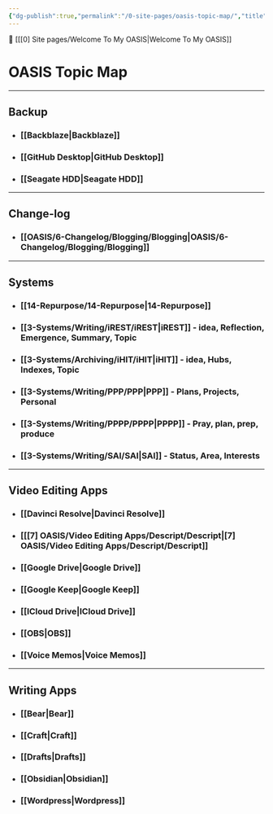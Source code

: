 ```yaml
---
{"dg-publish":true,"permalink":"/0-site-pages/oasis-topic-map/","title":"OASIS Topic Map"}
---
```



🔺 [[[0] Site pages/Welcome To My OASIS\|Welcome To My OASIS]]

# OASIS Topic Map
---


## Backup 

- ### [[Backblaze\|Backblaze]]
- ### [[GitHub Desktop\|GitHub Desktop]]
- ### [[Seagate HDD\|Seagate HDD]]



---

## Change-log 
- ### [[OASIS/6-Changelog/Blogging/Blogging\|OASIS/6-Changelog/Blogging/Blogging]]






---
## Systems 

- ### [[14-Repurpose/14-Repurpose\|14-Repurpose]]

- ### [[3-Systems/Writing/iREST/iREST\|iREST]] - idea, Reflection, Emergence, Summary, Topic
- ### [[3-Systems/Archiving/iHIT/iHIT\|iHIT]] - idea, Hubs, Indexes, Topic
- ### [[3-Systems/Writing/PPP/PPP\|PPP]] - Plans, Projects, Personal 
- ### [[3-Systems/Writing/PPPP/PPPP\|PPPP]] - Pray, plan, prep, produce 
- ### [[3-Systems/Writing/SAI/SAI\|SAI]] - Status, Area, Interests 



---

## Video Editing Apps 

- ### [[Davinci Resolve\|Davinci Resolve]]
- ### [[[7] OASIS/Video Editing Apps/Descript/Descript\|[7] OASIS/Video Editing Apps/Descript/Descript]]
- ### [[Google Drive\|Google Drive]]
- ### [[Google Keep\|Google Keep]]
- ### [[ICloud Drive\|ICloud Drive]]
- ### [[OBS\|OBS]]
- ### [[Voice Memos\|Voice Memos]]



---

## Writing Apps 

- ### [[Bear\|Bear]]
- ### [[Craft\|Craft]]
- ### [[Drafts\|Drafts]]
- ### [[Obsidian\|Obsidian]]
- ### [[Wordpress\|Wordpress]]



